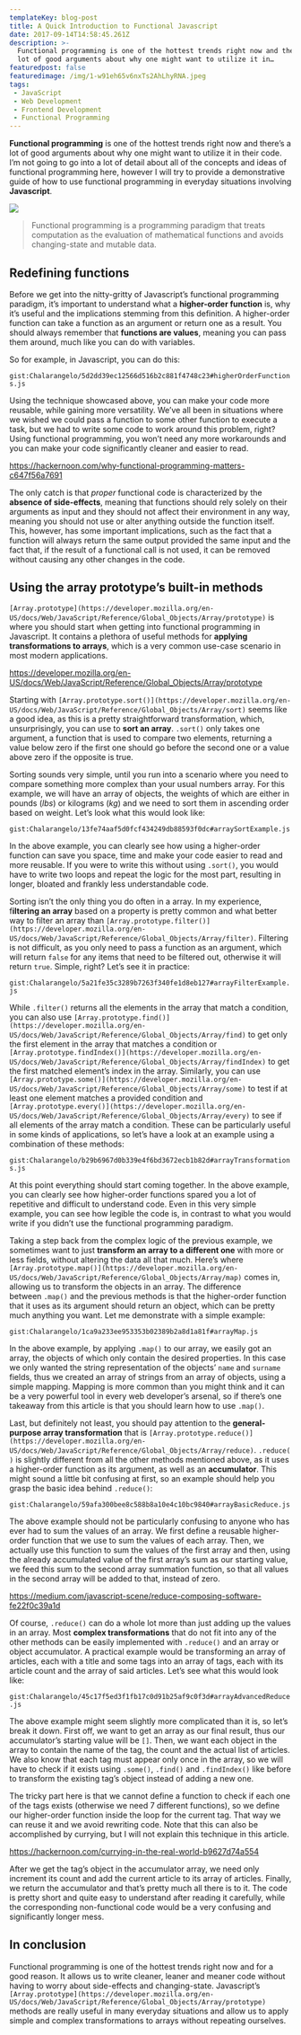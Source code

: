 ```yaml
---
templateKey: blog-post
title: A Quick Introduction to Functional Javascript
date: 2017-09-14T14:58:45.261Z
description: >-
  Functional programming is one of the hottest trends right now and there’s a
  lot of good arguments about why one might want to utilize it in…
featuredpost: false
featuredimage: /img/1-w91eh65v6nxTs2AhLhyRNA.jpeg
tags:
 - JavaScript
 - Web Development
 - Frontend Development
 - Functional Programming
---
```


**Functional programming** is one of the hottest trends right now and there’s a lot of good arguments about why one might want to utilize it in their code. I’m not going to go into a lot of detail about all of the concepts and ideas of functional programming here, however I will try to provide a demonstrative guide of how to use functional programming in everyday situations involving **Javascript**.

![](/img/1-w91eh65v6nxTs2AhLhyRNA.jpeg)

> Functional programming is a programming paradigm that treats computation as the evaluation of mathematical functions and avoids changing-state and mutable data.

## Redefining functions

Before we get into the nitty-gritty of Javascript’s functional programming paradigm, it’s important to understand what a **higher-order function** is, why it’s useful and the implications stemming from this definition. A higher-order function can take a function as an argument or return one as a result. You should always remember that **functions are values**, meaning you can pass them around, much like you can do with variables.

So for example, in Javascript, you can do this:

`gist:Chalarangelo/5d2dd39ec12566d516b2c881f4748c23#higherOrderFunctions.js`

Using the technique showcased above, you can make your code more reusable, while gaining more versatility. We’ve all been in situations where we wished we could pass a function to some other function to execute a task, but we had to write some code to work around this problem, right? Using functional programming, you won’t need any more workarounds and you can make your code significantly cleaner and easier to read.

https://hackernoon.com/why-functional-programming-matters-c647f56a7691

The only catch is that _proper_ functional code is characterized by the **absence of side-effects**, meaning that functions should rely solely on their arguments as input and they should not affect their environment in any way, meaning you should not use or alter anything outside the function itself. This, however, has some important implications, such as the fact that a function will always return the same output provided the same input and the fact that, if the result of a functional call is not used, it can be removed without causing any other changes in the code.

## Using the array prototype’s built-in methods

`[Array.prototype](https://developer.mozilla.org/en-US/docs/Web/JavaScript/Reference/Global_Objects/Array/prototype)` is where you should start when getting into functional programming in Javascript. It contains a plethora of useful methods for **applying transformations to arrays**, which is a very common use-case scenario in most modern applications.

https://developer.mozilla.org/en-US/docs/Web/JavaScript/Reference/Global_Objects/Array/prototype

Starting with `[Array.prototype.sort()](https://developer.mozilla.org/en-US/docs/Web/JavaScript/Reference/Global_Objects/Array/sort)` seems like a good idea, as this is a pretty straightforward transformation, which, unsurprisingly, you can use to **sort an array**. `.sort()` only takes one argument, a function that is used to compare two elements, returning a value below zero if the first one should go before the second one or a value above zero if the opposite is true.

Sorting sounds very simple, until you run into a scenario where you need to compare something more complex than your usual numbers array. For this example, we will have an array of objects, the weights of which are either in pounds (_lbs_) or kilograms (_kg_) and we need to sort them in ascending order based on weight. Let’s look what this would look like:

`gist:Chalarangelo/13fe74aaf5d0fcf434249db88593f0dc#arraySortExample.js`

In the above example, you can clearly see how using a higher-order function can save you space, time and make your code easier to read and more reusable. If you were to write this without using `.sort()`, you would have to write two loops and repeat the logic for the most part, resulting in longer, bloated and frankly less understandable code.

Sorting isn’t the only thing you do often in a array. In my experience, f**iltering an array** based on a property is pretty common and what better way to filter an array than `[Array.prototype.filter()](https://developer.mozilla.org/en-US/docs/Web/JavaScript/Reference/Global_Objects/Array/filter)`. Filtering is not difficult, as you only need to pass a function as an argument, which will return `false` for any items that need to be filtered out, otherwise it will return `true`. Simple, right? Let’s see it in practice:

`gist:Chalarangelo/5a21fe35c3289b7263f340fe1d8eb127#arrayFilterExample.js`

While `.filter()` returns all the elements in the array that match a condition, you can also use `[Array.prototype.find()](https://developer.mozilla.org/en-US/docs/Web/JavaScript/Reference/Global_Objects/Array/find)` to get only the first element in the array that matches a condition or `[Array.prototype.findIndex()](https://developer.mozilla.org/en-US/docs/Web/JavaScript/Reference/Global_Objects/Array/findIndex)` to get the first matched element’s index in the array. Similarly, you can use `[Array.prototype.some()](https://developer.mozilla.org/en-US/docs/Web/JavaScript/Reference/Global_Objects/Array/some)` to test if at least one element matches a provided condition and `[Array.prototype.every()](https://developer.mozilla.org/en-US/docs/Web/JavaScript/Reference/Global_Objects/Array/every)` to see if all elements of the array match a condition. These can be particularly useful in some kinds of applications, so let’s have a look at an example using a combination of these methods:

`gist:Chalarangelo/b29b6967d0b339e4f6bd3672ecb1b82d#arrayTransformations.js`

At this point everything should start coming together. In the above example, you can clearly see how higher-order functions spared you a lot of repetitive and difficult to understand code. Even in this very simple example, you can see how legible the code is, in contrast to what you would write if you didn’t use the functional programming paradigm.

Taking a step back from the complex logic of the previous example, we sometimes want to just **transform an array to a different one** with more or less fields, without altering the data all that much. Here’s where `[Array.prototype.map()](https://developer.mozilla.org/en-US/docs/Web/JavaScript/Reference/Global_Objects/Array/map)` comes in, allowing us to transform the objects in an array. The difference between `.map()` and the previous methods is that the higher-order function that it uses as its argument should return an object, which can be pretty much anything you want. Let me demonstrate with a simple example:

`gist:Chalarangelo/1ca9a233ee953353b02389b2a8d1a81f#arrayMap.js`

In the above example, by applying `.map()` to our array, we easily got an array, the objects of which only contain the desired properties. In this case we only wanted the string representation of the objects’ `name` and `surname` fields, thus we created an array of strings from an array of objects, using a simple mapping. Mapping is more common than you might think and it can be a very powerful tool in every web developer’s arsenal, so if there’s one takeaway from this article is that you should learn how to use `.map()`.

Last, but definitely not least, you should pay attention to the **general-purpose array transformation** that is `[Array.prototype.reduce()](https://developer.mozilla.org/en-US/docs/Web/JavaScript/Reference/Global_Objects/Array/reduce)`. `.reduce()` is slightly different from all the other methods mentioned above, as it uses a higher-order function as its argument, as well as an **accumulator**. This might sound a little bit confusing at first, so an example should help you grasp the basic idea behind `.reduce()`:

`gist:Chalarangelo/59afa300bee8c588b8a10e4c10bc9840#arrayBasicReduce.js`

The above example should not be particularly confusing to anyone who has ever had to sum the values of an array. We first define a reusable higher-order function that we use to sum the values of each array. Then, we actually use this function to sum the values of the first array and then, using the already accumulated value of the first array’s sum as our starting value, we feed this sum to the second array summation function, so that all values in the second array will be added to that, instead of zero.

https://medium.com/javascript-scene/reduce-composing-software-fe22f0c39a1d

Of course, `.reduce()` can do a whole lot more than just adding up the values in an array. Most **complex transformations** that do not fit into any of the other methods can be easily implemented with `.reduce()` and an array or object accumulator. A practical example would be transforming an array of articles, each with a title and some tags into an array of tags, each with its article count and the array of said articles. Let’s see what this would look like:

`gist:Chalarangelo/45c17f5ed3f1fb17c0d91b25af9c0f3d#arrayAdvancedReduce.js`

The above example might seem slightly more complicated than it is, so let’s break it down. First off, we want to get an array as our final result, thus our accumulator’s starting value will be `[]`. Then, we want each object in the array to contain the name of the tag, the count and the actual list of articles. We also know that each tag must appear only once in the array, so we will have to check if it exists using `.some()`, `.find()` and `.findIndex()` like before to transform the existing tag’s object instead of adding a new one.

The tricky part here is that we cannot define a function to check if each one of the tags exists (otherwise we need 7 different functions), so we define our higher-order function inside the loop for the current tag. That way we can reuse it and we avoid rewriting code. Note that this can also be accomplished by currying, but I will not explain this technique in this article.

https://hackernoon.com/currying-in-the-real-world-b9627d74a554

After we get the tag’s object in the accumulator array, we need only increment its count and add the current article to its array of articles. Finally, we return the accumulator and that’s pretty much all there is to it. The code is pretty short and quite easy to understand after reading it carefully, while the corresponding non-functional code would be a very confusing and significantly longer mess.

## In conclusion

Functional programming is one of the hottest trends right now and for a good reason. It allows us to write cleaner, leaner and meaner code without having to worry about side-effects and changing-state. Javascript’s `[Array.prototype](https://developer.mozilla.org/en-US/docs/Web/JavaScript/Reference/Global_Objects/Array/prototype)` methods are really useful in many everyday situations and allow us to apply simple and complex transformations to arrays without repeating ourselves.